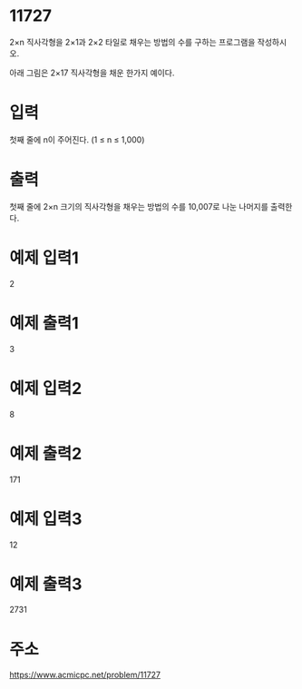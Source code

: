 # 11727
2×n 직사각형을 2×1과 2×2 타일로 채우는 방법의 수를 구하는 프로그램을 작성하시오.

아래 그림은 2×17 직사각형을 채운 한가지 예이다.


# 입력
첫째 줄에 n이 주어진다. (1 ≤ n ≤ 1,000)

# 출력
첫째 줄에 2×n 크기의 직사각형을 채우는 방법의 수를 10,007로 나눈 나머지를 출력한다.

# 예제 입력1
2


# 예제 출력1
3

# 예제 입력2
8


# 예제 출력2
171

# 예제 입력3
12


# 예제 출력3
2731

# 주소
https://www.acmicpc.net/problem/11727
